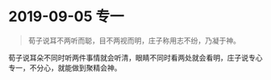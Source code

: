 # 2019-09-05 专一

>荀子说耳不两听而聪，目不两视而明，庄子称用志不纷，乃凝于神。

荀子说耳朵不同时听两件事情就会听清，眼睛不同时看两处就会看明，庄子说专心专一，不分心，就能做到聚精会神。